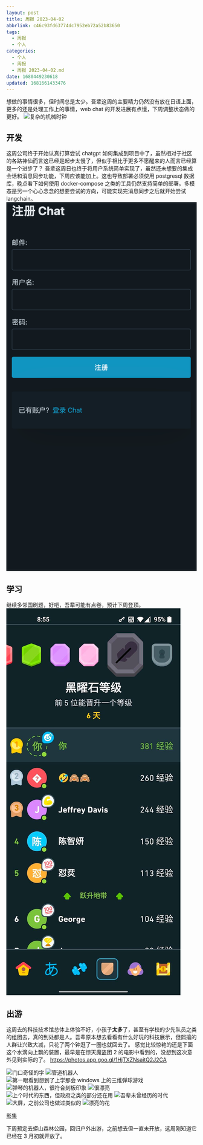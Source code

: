 ```yaml
---
layout: post
title: 周报 2023-04-02
abbrlink: c46c93fd63774dc7952eb72a52b83650
tags:
  - 周报
  - 个人
categories:
  - 个人
  - 周报
  - 周报 2023-04-02.md
date: 1680449230618
updated: 1681661433476
---
```


想做的事情很多，但时间总是太少。吾辈这周的主要精力仍然没有放在日语上面，更多的还是处理工作上的事情，web chat 的开发进展有点慢，下周调整状态做的更好。
![复杂的机械时钟](https://image-proxy.rxliuli.com/?url=https://lh3.googleusercontent.com/pw/AMWts8DQNSVy0jfF0kv60Hsud1D8sm2pP7U09gseLrAQOgliVZO555gyYTa3gj05QkjZHA3T__WS0TUhyRJ2C6MCObOnZmqn8LKB6Ix3VEeBCSKB89WRFZIzrn1ceFYRnAQPpgN9tXppt5VAckKchSOBQ70P=w1452-h1936-s-no)

## 开发

这周公司终于开始认真打算尝试 chatgpt 如何集成到项目中了，虽然相对于社区的各路神仙而言这已经是起步太慢了，但似乎相比于更多不愿醒来的人而言已经算是一个进步了？
吾辈这周日也终于将用户系统简单实现了，虽然还未想要的集成会话和消息同步功能，下周应该能加上。这也导致部署必须使用 postgresql 数据库，晚点看下如何使用 docker-compose 之类的工具仍然支持简单的部署。多模态是另一个心心念念的想要尝试的方向，可能实现完消息同步之后就开始尝试 langchain。
![1680451663660.png](/resources/d7868662da4644769db247da4c3bf62b.png)

## 学习

继续多邻国刷题，好吧，吾辈可能有点卷，预计下周登顶。
![image.jpg](/resources/fbb2cfa11d9049089c34b3acd60c3fe3.jpg)

## 出游

这周去的科技技术馆总体上体验不好，小孩子**太多**了，甚至有学校的少先队员之类的组团去，真的到处都是人。吾辈原本想去看看有什么好玩的科技展示，但熙攘的人群让兴致大减，只花了两个钟逛了一圈也就回去了。
感觉比较惊艳的还是下面这个水滴向上飘的装置，最早是在惊天魔盗团 2 的电影中看到的，没想到这次意外见到实际的了。
<https://photos.app.goo.gl/1HjTXZNsaitQ2J2CA>

![门口奇怪的字](https://image-proxy.rxliuli.com/?url=https://lh3.googleusercontent.com/pw/AMWts8D9B571ZVk61DQon2gHfJ_OG1-Sp8Fz_njCOxa_AMZdNAYQxVzaWmJrbcHcckcCMe9r6Fbmm06la9No7x6oVX_ylYvhcNStv-U69fkBkzVttMGqBqqd4UoaqwTYlAWTctXr8gmYZot9_eyANkaW2YwO=w2582-h1936-s-no)
![管道机器人](https://image-proxy.rxliuli.com/?url=https://lh3.googleusercontent.com/pw/AMWts8Dc-zW1rz8PGOX5Lb_Soh38865VYURq41Q419API18KhUHTe9UJNCJAqijUGbxrpiDCAmzOqV0ATx7WLQAFOwo5jZ4FTN2mAV1kly93Hrp0MLWd8qcRSN0KjQY3DxkKd5KrGUQR7VbO_BsGIF2h4M6v=w2582-h1936-s-no)
![第一眼看到想到了上学那会 windows 上的三维弹球游戏](https://image-proxy.rxliuli.com/?url=https://lh3.googleusercontent.com/pw/AMWts8AsGTyTdI_Y1Ge-kFSxgocHK1XAEb4C7MsiBs5pNoQHRC8aSFePYPfrsQHs-NZsBUF2691yxTMHh_gsyxMd_sYOkSJJxuZub8-vlgqM_0YyivxUiH2UnUw1hwfbkZmxXmXYUAgePx8ofxCDrGqj2tnF=w1452-h1936-s-no)
![弹琴的机器人，很符合刻板印象](https://image-proxy.rxliuli.com/?url=https://lh3.googleusercontent.com/pw/AMWts8CHXm7nMzdE2i-7stvsm_A_BKLMCU77m7w-RIwMLik9MMIOzdwpNkQ4lOG_ViEKARcr-BQ6KFh7BYRfw3FVupc62g4_DCiA-bd6mO0kfNpAiESON3N3c-Itbzna-Q5eB53Imd1Ww2nbjpm2_GfL7rro=w1452-h1936-s-no)
![很漂亮](https://image-proxy.rxliuli.com/?url=https://lh3.googleusercontent.com/pw/AMWts8Cpl34HaMXehCUaQ6cXnZ8VsAtWlxl7KzZojpzS1V9eSA5xOMGFDwLYHBxUY8aAfC7Be17yBDwhnu_0_a_lOyuEsmaTPvMCjBPNzyHQMgJY2TDselFHQwr7vJSqhGMtuPFuHQwlQe0MOEm-zIa_3k4h=w1452-h1936-s-no)
![上个时代的东西，但政府之类的部分还在用](https://image-proxy.rxliuli.com/?url=https://lh3.googleusercontent.com/pw/AMWts8AFwmjBKkpbfiwrja6jiaQb9s5POCLv8FvgxbS3XYqk5nE6DA4OQBZhfETrnm1_lMFrZ5359KQL5_qdr5eHgFhB7-86LztxxMwd39nfvCuiepsD9nFneQyzAqlJ3fP_5trLGoF5D5tm1Vrp0z2IQXUL=w2582-h1936-s-no)
![吾辈未曾经历的时代](https://image-proxy.rxliuli.com/?url=https://lh3.googleusercontent.com/pw/AMWts8BWWQ8C14iux886HMAzUgql2k4GpMdDAl00XqcKOXScehT2y-xVj3-P52jBVrbYO7Al4ILnMDkiWTELSs9aqZ4ljWCWRGQaO_hcKZsCbIwVCx80cZNgxhuloKKo5a_A7Z1hPC9LQYL_OYn4NPGcG2xD=w2582-h1936-s-no)
![大屏，之前公司也做过类似的](https://image-proxy.rxliuli.com/?url=https://lh3.googleusercontent.com/pw/AMWts8BL8qHDBLE2Hfg9z0v4jzxhuRC8JbK4sSa1vYBTyZ8Zuo6qw06O3SL3CLlALyTMxFv4wEipYt6JNcjzdjWUbYH0w1b17oMleX_imj_qr_utF5VMnGCkyjvSBtTtqvAeZ3lfXFymtvVc7MqX_oGM9yQN=w2582-h1936-s-no)
![漂亮的花](https://image-proxy.rxliuli.com/?url=https://lh3.googleusercontent.com/pw/AMWts8ALBjQjYH_SVtBLF5z5tNJGWWBalAEIeLGz4DA7DJSD8lL6xSKefRmyh-T8Cx1Ijasyi3O-b60-fn6m65ad9LPyH-_x5hIAJl062GqsRZl6vU3TY9ztUi8CkzD56I4Kz0v2IAUoaVsslNeZZ3KnsRYr=w1452-h1936-s-no)

[影集](https://photos.app.goo.gl/b8LcLTKiWtHiRbXh7)

下周预定去蟒山森林公园，回归户外出游，之前想去但一直未开放，这周刚知道它已经在 3 月初就开放了。
